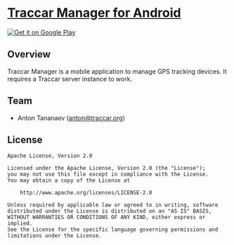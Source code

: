# [Traccar Manager for Android](https://www.traccar.org/manager)

[![Get it on Google Play](http://www.tananaev.com/badges/google-play.svg)](https://play.google.com/store/apps/details?id=app.datatrak.manager)

## Overview

Traccar Manager is a mobile application to manage GPS tracking devices. It requires a Traccar server instance to work.

## Team

- Anton Tananaev ([anton@traccar.org](mailto:anton@traccar.org))

## License

    Apache License, Version 2.0

    Licensed under the Apache License, Version 2.0 (the "License");
    you may not use this file except in compliance with the License.
    You may obtain a copy of the License at

        http://www.apache.org/licenses/LICENSE-2.0

    Unless required by applicable law or agreed to in writing, software
    distributed under the License is distributed on an "AS IS" BASIS,
    WITHOUT WARRANTIES OR CONDITIONS OF ANY KIND, either express or implied.
    See the License for the specific language governing permissions and
    limitations under the License.
